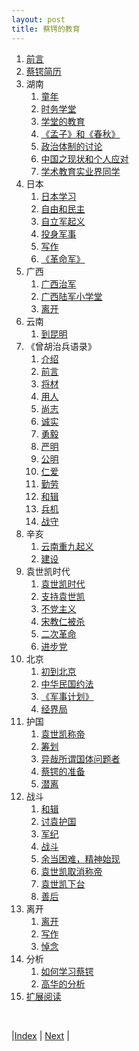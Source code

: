 ```yaml
---
layout: post
title: 蔡锷的教育
---
```


1. [前言](0-3-preface)
1. [蔡锷简历](0-4-intro)
1. 湖南
    1. [童年](1-1-home)
    1. [时务学堂](1-3-school)
    1. [学堂的教育](1-5-learn)
    1. [《孟子》和《春秋》](1-6-chunqiu)
    1. [政治体制的讨论](1-7-politic)
    1. [中国之现状和个人应对](1-8-method)
    1. [学术教育实业界同学](1-9-student)
1. 日本
    1. [日本学习](3-1-japan)
    1. [自由和民主](3-3-freedom)
    1. [自立军起义](3-4-zili)
    1. [投身军事](3-5-military)
    1. [写作](3-7-write)
    1. [《革命军》](3-8-gemjun)
1. 广西
    1. [广西治军](5-0-guangxi)
    1. [广西陆军小学堂](5-1-edu)
    1. [离开](5-3-leave)
1. 云南
    1. [到昆明](6-1-yunnan)
1. 《曾胡治兵语录》
    1. [介绍](6-3-0-zenghu)
    1. [前言](6-3-1-preface)
    1. [将材](6-3-3-jiangcai)
    1. [用人](6-3-5-yongren)
    1. [尚志](6-3-7-shangzhi)
    1. [诚实](6-3-9-chenshi)
    1. [勇毅](6-3-11-yongyi)
    1. [严明](6-3-13-yanmin)
    1. [公明](6-3-15-gongming)
    1. [仁爱](6-3-17-renai)
    1. [勤劳](6-3-19-qingnao)
    1. [和辑](6-3-21-heji)
    1. [兵机](6-3-23-bingji)
    1. [战守](6-3-25-zhanshou)
1. 辛亥
    1. [云南重九起义](7-1-xinhai)
    1. [建设](7-3-yunnan)
1. 袁世凯时代
    1. [袁世凯时代](8-1-jianguo)
    1. [支持袁世凯](8-2-foryuan)
    1. [不党主义](8-3-noparty)
    1. [宋教仁被杀](9-3-songan)
    1. [二次革命](9-4-erci)
    1. [进步党](9-5-jinbu)
1. 北京
    1. [初到北京](11-1-beijing)
    1. [中华民国约法](11-2-politics)
    1. [《军事计划》](11-3-military)
    1. [经界局](11-5-eco)
1. 护国
    1. [袁世凯称帝](13-1-huguo)
    1. [筹划](13-3-plan)
    1. [异哉所谓国体问题者](13-4-yizai)
    1. [蔡锷的准备](13-5-prepare)
    1. [潜离](13-6-run)
1. 战斗
    1. [和辑](13-7-he)
    1. [讨袁护国](13-7-prewar)
    1. [军纪](13-8-law)
    1. [战斗](13-9-war)
    1. [余当困难，精神始现](13-10-write)
    1. [袁世凯取消称帝](13-11-politic)
    1. [袁世凯下台](13-12-down)
    1. [善后](13-13-shanhou)
1. 离开
    1. [离开](15-1-leave)
    1. [写作](15-3-write)
    1. [悼念](17-1-aidao)
1. 分析
    1. [如何学习蔡锷](17-5-learn)
    1. [高华的分析](19-gaohua)
1. [扩展阅读](21-refer)

<br/>

|[Index](../../) | [Next](0-3-preface) |
